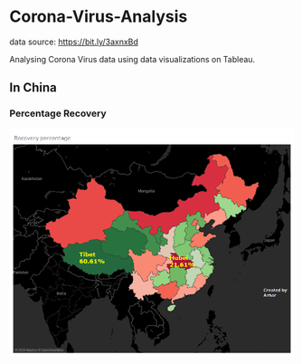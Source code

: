 # Corona-Virus-Analysis
data source: https://bit.ly/3axnxBd

Analysing Corona Virus data using data visualizations on Tableau.

## In China
### Percentage Recovery 
![percentage recovery](graphics/China%20Recovery%20Percentage.png)
